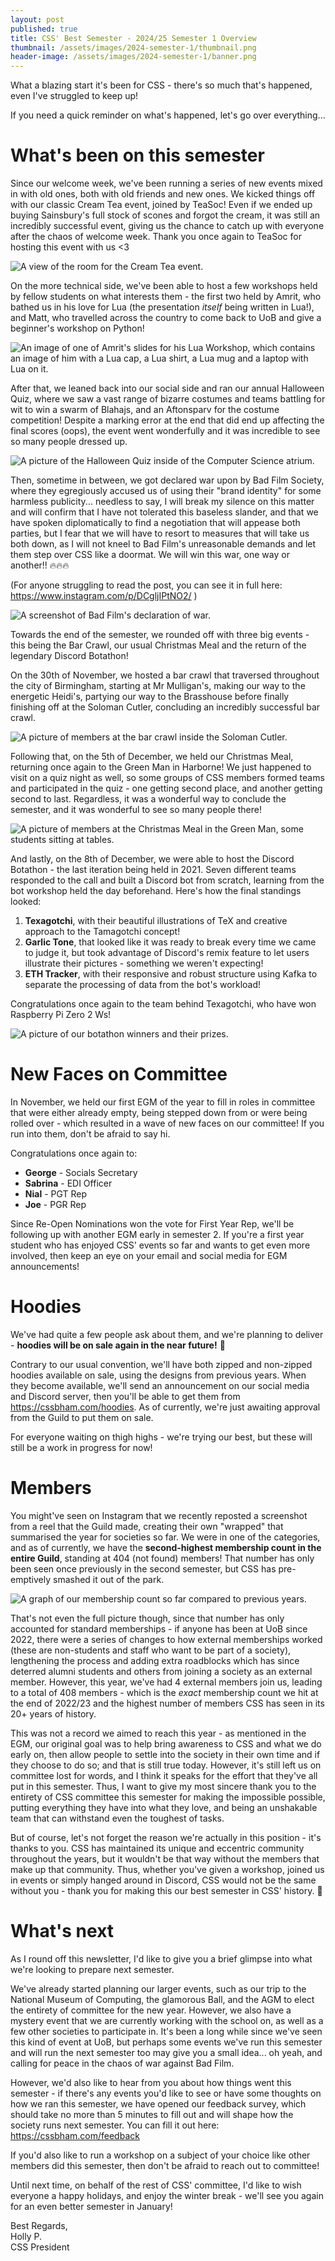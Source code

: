```yaml
---
layout: post
published: true
title: CSS' Best Semester - 2024/25 Semester 1 Overview
thumbnail: /assets/images/2024-semester-1/thumbnail.png
header-image: /assets/images/2024-semester-1/banner.png
---
```

What a blazing start it's been for CSS - there's so much that's happened, even I've struggled to keep up! 

If you need a quick reminder on what's happened, let's go over everything...

# What's been on this semester
Since our welcome week, we've been running a series of new events mixed in with old ones, both with old friends and new
ones. We kicked things off with our classic Cream Tea event, joined by TeaSoc! Even if we ended up buying Sainsbury's
full stock of scones and forgot the cream, it was still an incredibly successful event, giving us the chance to catch
up with everyone after the chaos of welcome week. Thank you once again to TeaSoc for hosting this event with us <3

![A view of the room for the Cream Tea event.](/assets/images/2024-semester-1/cream-tea.png)

On the more technical side, we've been able to host a few workshops held by fellow students on what interests them -
the first two held by Amrit, who bathed us in his love for Lua (the presentation *itself* being written in Lua!), and 
Matt, who travelled across the country to come back to UoB and give a beginner's workshop on Python! 

![An image of one of Amrit's slides for his Lua Workshop, which contains an image of him with a Lua cap, a Lua shirt, a
Lua mug and a laptop with Lua on it.](/assets/images/2024-semester-1/lua-workshop.png)

After that, we leaned back into our social side and ran our annual Halloween Quiz, where we saw a vast range of bizarre
costumes and teams battling for wit to win a swarm of Blahajs, and an Aftonsparv for the costume competition! Despite
a marking error at the end that did end up affecting the final scores (oops), the event went wonderfully and it was 
incredible to see so many people dressed up.

![A picture of the Halloween Quiz inside of the Computer Science atrium.](/assets/images/2024-semester-1/halloween-quiz.png)

Then, sometime in between, we got declared war upon by Bad Film Society, where they egregiously accused us of using their
"brand identity" for some harmless publicity... needless to say, I will break my silence on this matter and will confirm
that I have not tolerated this baseless slander, and that we have spoken diplomatically to find a negotiation that will 
appease both parties, but I fear that we will have to resort to measures that will take us both down, as I will not 
kneel to Bad Film's unreasonable demands and let them step over CSS like a doormat. We will win this war, one way or 
another!! 🔥🔥🔥

(For anyone struggling to read the post, you can see it in full here: <https://www.instagram.com/p/DCgljIPtNO2/> )

![A screenshot of Bad Film's declaration of war.](/assets/images/2024-semester-1/bad-film-war.png)

Towards the end of the semester, we rounded off with three big events - this being the Bar Crawl, our usual Christmas Meal
and the return of the legendary Discord Botathon!

On the 30th of November, we hosted a bar crawl that traversed throughout the city of Birmingham, starting at Mr Mulligan's,
making our way to the energetic Heidi's, partying our way to the Brasshouse before finally finishing off at the Soloman
Cutler, concluding an incredibly successful bar crawl.

![A picture of members at the bar crawl inside the Soloman Cutler.](/assets/images/2024-semester-1/bar-crawl.png)

Following that, on the 5th of December, we held our Christmas Meal, returning once again to the Green Man in Harborne!
We just happened to visit on a quiz night as well, so some groups of CSS members formed teams and participated in the
quiz - one getting second place, and another getting second to last. Regardless, it was a wonderful way to conclude the
semester, and it was wonderful to see so many people there!

![A picture of members at the Christmas Meal in the Green Man, some students sitting at tables.](/assets/images/2024-semester-1/christmas-meal.png)

And lastly, on the 8th of December, we were able to host the Discord Botathon - the last iteration being held in 2021.
Seven different teams responded to the call and built a Discord bot from scratch, learning from the bot workshop held 
the day beforehand. Here's how the final standings looked:

1. **Texagotchi**, with their beautiful illustrations of TeX and creative approach to the Tamagotchi concept!
2. **Garlic Tone**, that looked like it was ready to break every time we came to judge it, but took advantage of Discord's
remix feature to let users illustrate their pictures - something we weren't expecting!
3. **ETH Tracker**, with their responsive and robust structure using Kafka to separate the processing of data from the
bot's workload!

Congratulations once again to the team behind Texagotchi, who have won Raspberry Pi Zero 2 Ws!

![A picture of our botathon winners and their prizes.](/assets/images/2024-semester-1/botathon.png)

# New Faces on Committee
In November, we held our first EGM of the year to fill in roles in committee that were either already empty, being
stepped down from or were being rolled over - which resulted in a wave of new faces on our committee! If you run into
them, don't be afraid to say hi.

Congratulations once again to:
- **George** - Socials Secretary
- **Sabrina** - EDI Officer
- **Nial** - PGT Rep
- **Joe** - PGR Rep

Since Re-Open Nominations won the vote for First Year Rep, we'll be following up with another EGM early in semester 2. 
If you're a first year student who has enjoyed CSS' events so far and wants to get even more involved, then keep an eye
on your email and social media for EGM announcements!

# Hoodies
We've had quite a few people ask about them, and we're planning to deliver - **hoodies will be on sale again in the near
future!** 🎉

Contrary to our usual convention, we'll have both zipped and non-zipped hoodies available on sale, using the designs from
previous years. When they become available, we'll send an announcement on our social media and Discord server, then you'll
be able to get them from <https://cssbham.com/hoodies>. As of currently, we're just awaiting approval from the Guild to 
put them on sale.

For everyone waiting on thigh highs - we're trying our best, but these will still be a work in progress for now!

# Members
You might've seen on Instagram that we recently reposted a screenshot from a reel that the Guild made, creating their 
own "wrapped" that summarised the year for societies so far. We were in one of the categories, and as of currently, we
have the **second-highest membership count in the entire Guild**, standing at 404 (not found) members! That number has
only been seen once previously in the second semester, but CSS has pre-emptively smashed it out of the park.

![A graph of our membership count so far compared to previous years.](/assets/images/2024-semester-1/membership-numbers.png)

That's not even the full picture though, since that number has only accounted for standard memberships - if anyone has
been at UoB since 2022, there were a series of changes to how external memberships worked (these are non-students and
staff who want to be part of a society), lengthening the process and adding extra roadblocks which has since deterred
alumni students and others from joining a society as an external member. However, this year, we've had 4 external members
join us, leading to a total of 408 members - which is the *exact* membership count we hit at the end of 2022/23 and the 
highest number of members CSS has seen in its 20+ years of history.

This was not a record we aimed to reach this year - as mentioned in the EGM, our original goal was to help bring awareness
to CSS and what we do early on, then allow people to settle into the society in their own time and if they choose to do
so; and that is still true today. However, it's still left us on committee lost for words, and I think it speaks for the
effort that they've all put in this semester. Thus, I want to give my most sincere thank you to the entirety of CSS
committee this semester for making the impossible possible, putting everything they have into what they love, and being
an unshakable team that can withstand even the toughest of tasks.

But of course, let's not forget the reason we're actually in this position - it's thanks to you. CSS has maintained its
unique and eccentric community throughout the years, but it wouldn't be that way without the members that make up that
community. Thus, whether you've given a workshop, joined us in events or simply hanged around in Discord, CSS would not 
be the same without you - thank you for making this our best semester in CSS' history. 💙

# What's next
As I round off this newsletter, I'd like to give you a brief glimpse into what we're looking to prepare next semester. 

We've already started planning our larger events, such as our trip to the National Museum of
Computing, the glamorous Ball, and the AGM to elect the entirety of committee for the new year. However, we also have a
mystery event that we are currently working with the school on, as well as a few other societies to participate in. It's
been a long while since we've seen this kind of event at UoB, but perhaps some events we've run this semester and will
run the next semester too may give you a small idea... oh yeah, and calling for peace in the chaos of war against Bad
Film.

However, we'd also like to hear from you about how things went this semester - if there's any events you'd like to see
or have some thoughts on how we ran this semester, we have opened our feedback survey, which should take no more than 5 
minutes to fill out and will shape how the society runs next semester. You can fill it out here: 
<https://cssbham.com/feedback>

If you'd also like to run a workshop on a subject of your choice like other members did this semester, then don't be 
afraid to reach out to committee!

Until next time, on behalf of the rest of CSS' committee, I'd like to wish everyone a happy holidays, and enjoy the 
winter break - we'll see you again for an even better semester in January!

Best Regards,  
Holly P.  
CSS President
